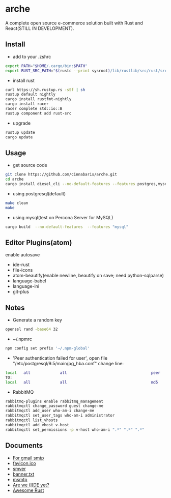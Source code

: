 # arche

A complete open source e-commerce solution built with Rust and React(STILL IN DEVELOPMENT).

## Install

-   add to your .zshrc

```bash
export PATH="$HOME/.cargo/bin:$PATH"
export RUST_SRC_PATH="$(rustc --print sysroot)/lib/rustlib/src/rust/src"
```

-   install rust

```bash
curl https://sh.rustup.rs -sSf | sh
rustup default nightly
cargo install rustfmt-nightly
cargo install racer
racer complete std::io::B
rustup component add rust-src
```

-   upgrade

```bash
rustup update
cargo update
```

## Usage

-   get source code

```bash
git clone https://github.com/cinnabaris/arche.git
cd arche
cargo install diesel_cli --no-default-features --features postgres,mysql
```

-   using postgresql(default)

```bash
make clean
make
```

-   using mysql(test on Percona Server for MySQL)

```bash
cargo build  --no-default-features  --features "mysql"
```

## Editor Plugins(atom)

enable autosave

-   ide-rust
-   file-icons
-   atom-beautify(enable newline, beautify on save; need python-sqlparse)
-   language-babel
-   language-ini
-   git-plus

## Notes

-   Generate a random key

```bash
openssl rand -base64 32
```

-   ~/.npmrc

```bash
npm config set prefix '~/.npm-global'
```

-   'Peer authentication failed for user', open file "/etc/postgresql/9.5/main/pg_hba.conf" change line:

```bash
local   all             all                                     peer  
TO:
local   all             all                                     md5
```

-   RabbitMQ

```bash
rabbitmq-plugins enable rabbitmq_management
rabbitmqctl change_password guest change-me
rabbitmqctl add_user who-am-i change-me
rabbitmqctl set_user_tags who-am-i administrator
rabbitmqctl list_vhosts
rabbitmqctl add_vhost v-host
rabbitmqctl set_permissions -p v-host who-am-i ".*" ".*" ".*"
```

## Documents

-   [For gmail smtp](http://stackoverflow.com/questions/20337040/gmail-smtp-debug-error-please-log-in-via-your-web-browser)
-   [favicon.ico](http://icoconvert.com/)
-   [smver](http://semver.org/)
-   [banner.txt](http://patorjk.com/software/taag/)
-   [msmtp](https://wiki.archlinux.org/index.php/msmtp)
-   [Are we (I)DE yet?](https://areweideyet.com/)
-   [Awesome Rust](https://github.com/rust-unofficial/awesome-rust)
